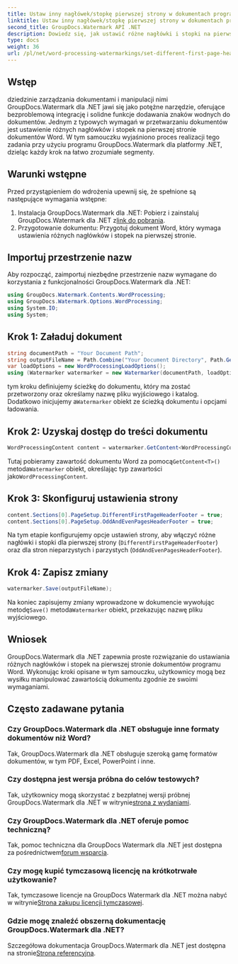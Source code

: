 ```yaml
---
title: Ustaw inny nagłówek/stopkę pierwszej strony w dokumentach programu Word
linktitle: Ustaw inny nagłówek/stopkę pierwszej strony w dokumentach programu Word
second_title: GroupDocs.Watermark API .NET
description: Dowiedz się, jak ustawić różne nagłówki i stopki na pierwszej stronie dokumentów programu Word przy użyciu narzędzia GroupDocs.Watermark dla platformy .NET.
type: docs
weight: 36
url: /pl/net/word-processing-watermarkings/set-different-first-page-header-footer-word-docs/
---
```

## Wstęp
dziedzinie zarządzania dokumentami i manipulacji nimi GroupDocs.Watermark dla .NET jawi się jako potężne narzędzie, oferujące bezproblemową integrację i solidne funkcje dodawania znaków wodnych do dokumentów. Jednym z typowych wymagań w przetwarzaniu dokumentów jest ustawienie różnych nagłówków i stopek na pierwszej stronie dokumentów Word. W tym samouczku wyjaśniono proces realizacji tego zadania przy użyciu programu GroupDocs.Watermark dla platformy .NET, dzieląc każdy krok na łatwo zrozumiałe segmenty.
## Warunki wstępne
Przed przystąpieniem do wdrożenia upewnij się, że spełnione są następujące wymagania wstępne:
1.  Instalacja GroupDocs.Watermark dla .NET: Pobierz i zainstaluj GroupDocs.Watermark dla .NET z[link do pobrania](https://releases.groupdocs.com/Watermark/net/).
2. Przygotowanie dokumentu: Przygotuj dokument Word, który wymaga ustawienia różnych nagłówków i stopek na pierwszej stronie.

## Importuj przestrzenie nazw
Aby rozpocząć, zaimportuj niezbędne przestrzenie nazw wymagane do korzystania z funkcjonalności GroupDocs.Watermark dla .NET:
```csharp
using GroupDocs.Watermark.Contents.WordProcessing;
using GroupDocs.Watermark.Options.WordProcessing;
using System.IO;
using System;
```
## Krok 1: Załaduj dokument
```csharp
string documentPath = "Your Document Path";
string outputFileName = Path.Combine("Your Document Directory", Path.GetFileName(documentPath));
var loadOptions = new WordProcessingLoadOptions();
using (Watermarker watermarker = new Watermarker(documentPath, loadOptions))
```
 tym kroku definiujemy ścieżkę do dokumentu, który ma zostać przetworzony oraz określamy nazwę pliku wyjściowego i katalog. Dodatkowo inicjujemy a`Watermarker` obiekt ze ścieżką dokumentu i opcjami ładowania.
## Krok 2: Uzyskaj dostęp do treści dokumentu
```csharp
WordProcessingContent content = watermarker.GetContent<WordProcessingContent>();
```
 Tutaj pobieramy zawartość dokumentu Word za pomocą`GetContent<T>()` metoda`Watermarker` obiekt, określając typ zawartości jako`WordProcessingContent`.
## Krok 3: Skonfiguruj ustawienia strony
```csharp
content.Sections[0].PageSetup.DifferentFirstPageHeaderFooter = true;
content.Sections[0].PageSetup.OddAndEvenPagesHeaderFooter = true;
```
Na tym etapie konfigurujemy opcje ustawień strony, aby włączyć różne nagłówki i stopki dla pierwszej strony (`DifferentFirstPageHeaderFooter`) oraz dla stron nieparzystych i parzystych (`OddAndEvenPagesHeaderFooter`).
## Krok 4: Zapisz zmiany
```csharp
watermarker.Save(outputFileName);
```
 Na koniec zapisujemy zmiany wprowadzone w dokumencie wywołując metodę`Save()` metoda`Watermarker` obiekt, przekazując nazwę pliku wyjściowego.

## Wniosek
GroupDocs.Watermark dla .NET zapewnia proste rozwiązanie do ustawiania różnych nagłówków i stopek na pierwszej stronie dokumentów programu Word. Wykonując kroki opisane w tym samouczku, użytkownicy mogą bez wysiłku manipulować zawartością dokumentu zgodnie ze swoimi wymaganiami.
## Często zadawane pytania
### Czy GroupDocs.Watermark dla .NET obsługuje inne formaty dokumentów niż Word?
Tak, GroupDocs.Watermark dla .NET obsługuje szeroką gamę formatów dokumentów, w tym PDF, Excel, PowerPoint i inne.
### Czy dostępna jest wersja próbna do celów testowych?
Tak, użytkownicy mogą skorzystać z bezpłatnej wersji próbnej GroupDocs.Watermark dla .NET w witrynie[strona z wydaniami](https://releases.groupdocs.com/).
### Czy GroupDocs.Watermark dla .NET oferuje pomoc techniczną?
 Tak, pomoc techniczna dla GroupDocs Watermark dla .NET jest dostępna za pośrednictwem[forum wsparcia](https://forum.groupdocs.com/c/watermark/19).
### Czy mogę kupić tymczasową licencję na krótkotrwałe użytkowanie?
 Tak, tymczasowe licencje na GroupDocs Watermark dla .NET można nabyć w witrynie[Strona zakupu licencji tymczasowej](https://purchase.groupdocs.com/temporary-license/).
### Gdzie mogę znaleźć obszerną dokumentację GroupDocs.Watermark dla .NET?
 Szczegółowa dokumentacja GroupDocs.Watermark dla .NET jest dostępna na stronie[Strona referencyjna](https://reference.groupdocs.com/Watermark/net/).
